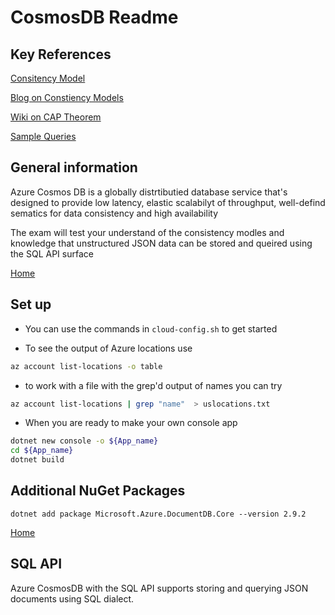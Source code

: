 # CosmosDB Readme

## Key References

[Consitency Model](https://docs.microsoft.com/en-us/azure/cosmos-db/consistency-levels)

[Blog on Constiency Models](https://blog.jeremylikness.com/blog/2018-03-23_getting-behind-the-9ball-cosmosdb-consistency-levels/)

[Wiki on CAP Theorem ](https://en.wikipedia.org/wiki/CAP_theorem)

[Sample Queries ](https://docs.microsoft.com/en-us/azure/cosmos-db/sql-query-getting-started)

## General information

Azure Cosmos DB is a globally distrtibutied database service that's designed to provide low latency, elastic scalabilyt of throughput,
well-defind sematics for data consistency and high availability

The exam will test your understand of the consistency modles and knowledge that unstructured JSON
data can be stored and queired using the SQL API surface

[Home](/)


## Set up 

* You can use the commands in ```cloud-config.sh``` to get started

* To see the output of Azure locations use

```bash
az account list-locations -o table
```

* to work with a file with the grep'd output of names you can try

```bash
az account list-locations | grep "name"  > uslocations.txt
```

* When you are ready to make your own console app

```bash
dotnet new console -o ${App_name}
cd ${App_name}
dotnet build
```

## Additional NuGet Packages

```dotnet add package Microsoft.Azure.DocumentDB.Core --version 2.9.2```


[Home](/)


## SQL API

Azure CosmosDB with the SQL API supports storing and querying JSON documents using SQL dialect.
